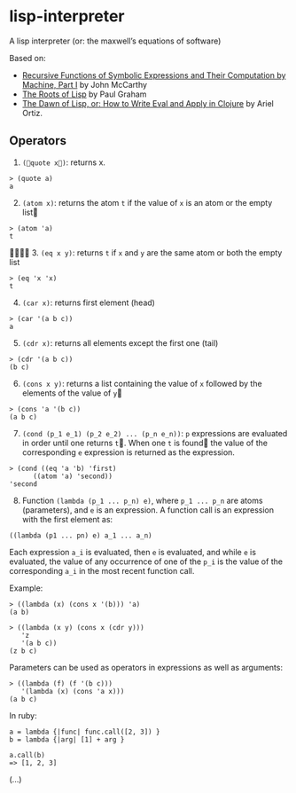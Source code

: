 # lisp-interpreter
A lisp interpreter (or: the maxwell’s equations of software)

Based on:
- [Recursive Functions of Symbolic Expressions and Their Computation by Machine, Part I](http://www-formal.stanford.edu/jmc/recursive.pdf) by John McCarthy
- [The Roots of Lisp](http://languagelog.ldc.upenn.edu/myl/llog/jmc.pdf) by Paul Graham
- [The Dawn of Lisp, or: How to Write Eval and Apply in Clojure](https://github.com/ariel-ortiz/the-dawn-of-lisp) by 
Ariel Ortiz.

## Operators

1. `(􏰏quote x􏰐)`: returns x.
```
> (quote a)
a
```

2. `(atom x)`: returns the atom `t` if the value of `x` is an atom or the empty list􏰅
```
> (atom 'a)
t
```
􏰋􏰏􏰐􏰐
3. `(eq x y)`: returns `t` if `x` and `y` are the same atom or both the empty list
```
> (eq 'x 'x)
t
```

4. `(car x)`: returns first element (head)
```
> (car '(a b c))
a
```

5. `(cdr x)`: returns all elements except the first one (tail)
```
> (cdr '(a b c))
(b c)
```

6. `(cons x y)`: returns a list containing the value of `x` followed by the elements of the value of `y`􏰅
```
> (cons 'a '(b c))
(a b c)
```

7. `(cond (p_1 e_1) (p_2 e_2) ... (p_n e_n))`: `p` expressions are evaluated in order until one returns `t`􏰅.
When one `t` is found􏰀 the value of the corresponding `e` expression is returned as the expression.
```
> (cond ((eq 'a 'b) 'first)
      ((atom 'a) 'second))
'second
```

8. Function `(lambda (p_1 ... p_n) e)`, where `p_1 ... p_n` are atoms (parameters), and `e` is an expression.
A function call is an expression with the first element as:
```
((lambda (p1 ... pn) e) a_1 ... a_n)
```

Each expression `a_i` is evaluated, then `e` is evaluated, and while `e` is
evaluated, the value of any occurrence of one of the `p_i` is the value of the
corresponding `a_i` in the most recent function call.

Example:

```
> ((lambda (x) (cons x '(b))) 'a)
(a b)

> ((lambda (x y) (cons x (cdr y)))
   'z
   '(a b c))
(z b c)
```

Parameters can be used as operators in expressions as well as arguments:
```
> ((lambda (f) (f '(b c)))
   '(lambda (x) (cons 'a x)))
(a b c)
```

In ruby:
```
a = lambda {|func| func.call([2, 3]) }
b = lambda {|arg| [1] + arg }

a.call(b)
=> [1, 2, 3]
```

(...)
